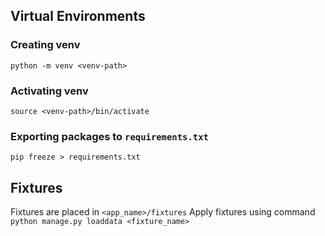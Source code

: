 ## Virtual Environments
### Creating venv
`python -m venv <venv-path>`

### Activating venv
`source <venv-path>/bin/activate`

### Exporting packages to `requirements.txt`
`pip freeze > requirements.txt`


## Fixtures
Fixtures are placed in `<app_name>/fixtures`
Apply fixtures using command
`python manage.py loaddata <fixture_name>`
